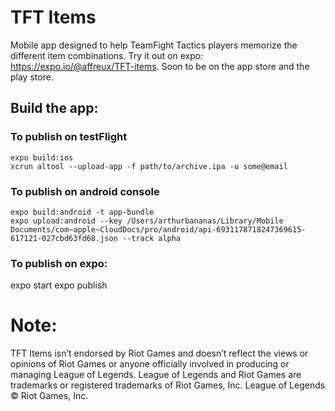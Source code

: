 # TFT Items
Mobile app designed to help TeamFight Tactics players memorize the different item combinations.
Try it out on expo: https://expo.io/@affreux/TFT-items.
Soon to be on the app store and the play store.

## Build the app:
### To publish on testFlight

```
expo build:ios
xcrun altool --upload-app -f path/to/archive.ipa -u some@email
```

### To publish on android console

```
expo build:android -t app-bundle
expo upload:android --key /Users/arthurbananas/Library/Mobile Documents/com~apple~CloudDocs/pro/android/api-6931178718247369615-617121-027cbd63fd68.json --track alpha
```

### To publish on expo:

expo start
expo publish


# Note:
TFT Items isn’t endorsed by Riot Games and doesn’t reflect the views or opinions of Riot Games or anyone officially involved in producing or managing League of Legends. League of Legends and Riot Games are trademarks or registered trademarks of Riot Games, Inc. League of Legends © Riot Games, Inc.
